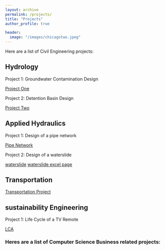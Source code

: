 ```yaml
---
layout: archive
permalink: /projects/
title: "Projects"
author_profile: true

header:
  image: "/images/chicagotwo.jpeg"
---
```




Here are a list of Civil Engineering projects:


## Hydrology

Project 1: Groundwater Contamination Design

[Project One](/images/civil/Project_1_Report.pdf)

Project 2: Detention Basin Design

[Project Two](/images/civil/Project_2_Report.pdf)

## Applied Hydraulics

Project 1: Design of a pipe network

[Pipe Network](/images/civil/Ene422project1.pdf)

Project 2: Design of a waterslide

[waterslide](/images/civil/ene422project2.pdf)
[waterslide excel page](/images/civil/ene422.xlsx)


## Transportation

[Transportation Project](/images/civil/CE341.pdf)

## sustainability Engineering

Project 1: Life Cycle of a TV Remote

[LCA](/images/civil/LCA_Project.pdf)





### Heres are a list of Computer Science Business related projects:


